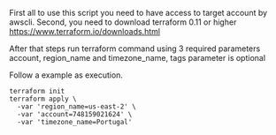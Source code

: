 
First all to use this script you need to have access to target account by awscli.
Second, you need to download terraform 0.11 or higher https://www.terraform.io/downloads.html

After that steps run terraform command using 3 required parameters account, region_name and timezone_name, tags parameter is optional

Follow a example as execution.

```
terraform init
terraform apply \
  -var 'region_name=us-east-2' \
  -var 'account=748159021624' \
  -var 'timezone_name=Portugal'

  ```
